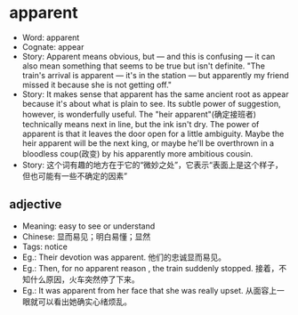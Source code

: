 # apparent

- Word: apparent
- Cognate: appear
- Story: Apparent means obvious, but — and this is confusing — it can also mean something that seems to be true but isn't definite. "The train's arrival is apparent — it's in the station — but apparently my friend missed it because she is not getting off."
- Story: It makes sense that apparent has the same ancient root as appear because it's about what is plain to see. Its subtle power of suggestion, however, is wonderfully useful. The "heir apparent"(确定接班者) technically means next in line, but the ink isn't dry. The power of apparent is that it leaves the door open for a little ambiguity. Maybe the heir apparent will be the next king, or maybe he'll be overthrown in a bloodless coup(政变) by his apparently more ambitious cousin.
- Story: 这个词有趣的地方在于它的“微妙之处”，它表示“表面上是这个样子，但也可能有一些不确定的因素”

## adjective

- Meaning: easy to see or understand
- Chinese: 显而易见；明白易懂；显然
- Tags: notice
- Eg.: Their devotion was apparent. 他们的忠诚显而易见。
- Eg.: Then, for no apparent reason , the train suddenly stopped. 接着，不知什么原因，火车突然停了下来。
- Eg.: It was apparent from her face that she was really upset. 从面容上一眼就可以看出她确实心绪烦乱。

